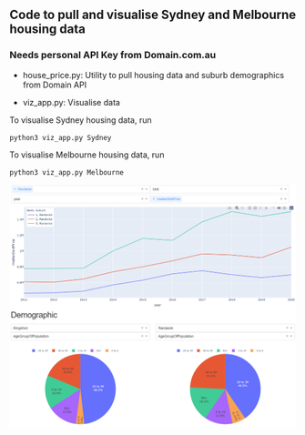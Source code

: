 ## Code to pull and visualise Sydney and Melbourne housing data
### Needs personal API Key from Domain.com.au

* house_price.py: Utility to pull housing data and suburb demographics from Domain API

* viz_app.py: Visualise data

To visualise Sydney housing data, run

```
python3 viz_app.py Sydney
```

To visualise Melbourne housing data, run 

```
python3 viz_app.py Melbourne
```

![alt text](./figure/example_price.PNG)
![alt text](./figure/example_demo.PNG)

